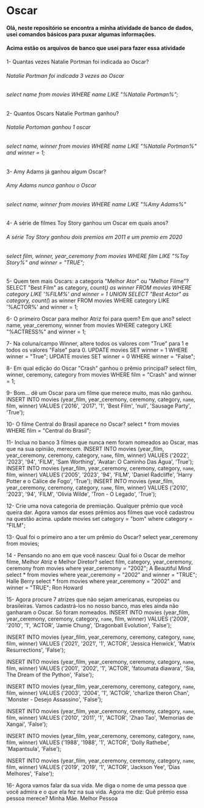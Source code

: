 <h1>Oscar</h1>

<h4>Olá, neste repositório se encontra a minha atividade de banco de dados, usei comandos básicos para puxar algumas informações.</h4>
<h4>Acima estão os arquivos de banco que usei para fazer essa atividade</h4>

<p>1- Quantas vezes Natalie Portman foi indicada ao Oscar?</p>
<h6>Natalie Portman foi indicada 3 vezes ao Oscar</h6>
<h6>select name from movies WHERE name LIKE "%Natalie Portman%";</h6>

<p>2- Quantos Oscars Natalie Portman ganhou?</p>
<h6>Natalie Portoman ganhou 1 oscar</h6> 
<h6>select name, winner from movies WHERE name LIKE "%Natalie Portman%" and winner = 1;</h6>

<p>3- Amy Adams já ganhou algum Oscar?</p>
<h6>Amy Adams nunca ganhou o Oscar</h6>
<h6>select name, winner from movies WHERE name LIKE "%Amy Adams%"</h6>

<p>4- A série de filmes Toy Story ganhou um Oscar em quais anos?</p>
<h6>A série Toy Story ganhou dois premios em 2011 e um premio em 2020</h6>
<h6>select film, winner, year_ceremony from movies WHERE film LIKE "%Toy Story%" and winner = "TRUE";</h6>

5- Quem tem mais Oscars: a categoria "Melhor Ator" ou "Melhor Filme"?
SELECT "Best Film" as category, count(*) as winner
FROM movies
WHERE category LIKE '%FILM%' and winner = 1
UNION
SELECT "Best Actor" as category, count(*) as winner
FROM movies
WHERE category LIKE '%ACTOR%' and winner = 1;

6- O primeiro Oscar para melhor Atriz foi para quem? Em que ano?
select name, year_ceremony, winner from movies WHERE category LIKE "%ACTRESS%" and winner = 1;

7- Na coluna/campo Winner, altere todos os valores com "True" para 1 e todos os valores "False" para 0.
UPDATE movies SET winner = 1 WHERE winner = "True";
UPDATE movies SET winner = 0 WHERE winner = "False";

8- Em qual edição do Oscar "Crash" ganhou o prêmio principal?
select film, winner, ceremony, category from movies WHERE film = "Crash" and winner = 1;

9- Bom... dê um Oscar para um filme que merece muito, mas não ganhou.
INSERT INTO movies (year_film, year_ceremony, ceremony, category, `name`, film, winner) VALUES ('2016', '2017', '1', 'Best Film', 'null', 'Sausage Party', 'True');

10- O filme Central do Brasil aparece no Oscar?
select * from movies WHERE film = "Central do Brasil";

11- Inclua no banco 3 filmes que nunca nem foram nomeados ao Oscar, mas que na sua opinião, merecem.
INSERT INTO movies (year_film, year_ceremony, ceremony, category, `name`, film, winner) VALUES ('2022', '2023', '94', 'FILM', 'Sam Worthing', 'Avatar: O Caminho Das Água', 'True');
INSERT INTO movies (year_film, year_ceremony, ceremony, category, `name`, film, winner) VALUES ('2005', '2023', '94', 'FILM', 'Daniel Radcliffe', 'Harry Potter e o Cálice de Fogo', 'True');
INSERT INTO movies (year_film, year_ceremony, ceremony, category, `name`, film, winner) VALUES ('2010', '2023', '94', 'FILM', 'Olivia Wilde', 'Tron - O Legado', 'True');

12- Crie uma nova categoria de premiação. Qualquer prêmio que você queira dar. Agora vamos dar esses prêmios aos filmes que você cadastrou na questão acima.
update movies set category = "bom" where category = "FILM";

13- Qual foi o primeiro ano a ter um prêmio do Oscar?
select year_ceremony from movies;

14 - Pensando no ano em que você nasceu: Qual foi o Oscar de melhor filme, Melhor Atriz e Melhor Diretor?
select film, category, year_ceremony, ceremony from movies where year_ceremony = "2002";  A Beautiful Mind
select * from movies where year_ceremony = "2002" and winner = "TRUE"; Halle Berry
select * from movies where year_ceremony = "2002" and winner = "TRUE"; Ron Howard

15- Agora procure 7 atrizes que não sejam americanas, europeias ou brasileiras.  Vamos cadastrá-los no nosso banco, mas eles ainda não ganharam o Oscar. Só foram nomeados.
INSERT INTO movies (year_film, year_ceremony, ceremony, category, `name`, film, winner) VALUES ('2009', '2010', '1', 'ACTOR', 'Jamie Chung', 'Dragonball Evolution', 'False');

INSERT INTO movies (year_film, year_ceremony, ceremony, category, `name`, film, winner) VALUES ('2021', '2021', '1', 'ACTOR', 'Jessica Henwick', 'Matrix Resurrections', 'False');

INSERT INTO movies (year_film, year_ceremony, ceremony, category, `name`, film, winner) VALUES ('2001', '2002', '1', 'ACTOR', 'fatoumata diawara', 'Sia, The Dream of the Python', 'False');

INSERT INTO movies (year_film, year_ceremony, ceremony, category, `name`, film, winner) VALUES ('2003', '2004', '1', 'ACTOR', 'charlize theron Chan', 'Monster - Desejo Assassino', 'False');

INSERT INTO movies (year_film, year_ceremony, ceremony, category, `name`, film, winner) VALUES ('2010', '2011', '1', 'ACTOR', 'Zhao Tao', 'Memorias de Xangai', 'False');

INSERT INTO movies (year_film, year_ceremony, ceremony, category, `name`, film, winner) VALUES ('1988', '1988', '1', 'ACTOR', 'Dolly Rathebe', 'Mapantsula', 'False');

INSERT INTO movies (year_film, year_ceremony, ceremony, category, `name`, film, winner) VALUES ('2019', '2019', '1', 'ACTOR', 'Jackson Yee', 'Dias Melhores', 'False');

16- Agora vamos falar da sua vida. Me diga o nome de uma pessoa que você admira e o que ela fez na sua vida. Agora me diz: Quê prêmio essa pessoa merece? 
Minha Mãe. Melhor Pessoa
